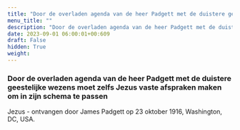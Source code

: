 ```yaml
---
title: "Door de overladen agenda van de heer Padgett met de duistere geestelijke wezens moet zelfs Jezus vaste afspraken maken om in zijn schema te passen"
menu_title: ""
description: "Door de overladen agenda van de heer Padgett met de duistere geestelijke wezens moet zelfs Jezus vaste afspraken maken om in zijn schema te passen"
date: 2023-09-01 06:00:01+00:609
draft: False
hidden: True
weight:
---
```

### Door de overladen agenda van de heer Padgett met de duistere geestelijke wezens moet zelfs Jezus vaste afspraken maken om in zijn schema te passen

Jezus - ontvangen door James Padgett op 23 oktober 1916, Washington, DC, USA.
